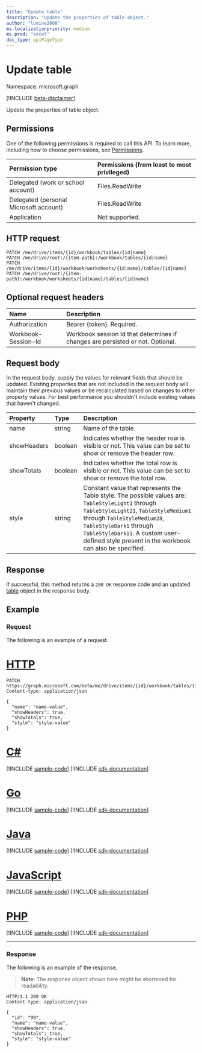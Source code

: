 ```yaml
---
title: "Update table"
description: "Update the properties of table object."
author: "lumine2008"
ms.localizationpriority: medium
ms.prod: "excel"
doc_type: apiPageType
---
```


# Update table

Namespace: microsoft.graph

[!INCLUDE [beta-disclaimer](../../includes/beta-disclaimer.md)]

Update the properties of table object.
## Permissions
One of the following permissions is required to call this API. To learn more, including how to choose permissions, see [Permissions](/graph/permissions-reference).

|Permission type      | Permissions (from least to most privileged)              |
|:--------------------|:---------------------------------------------------------|
|Delegated (work or school account) | Files.ReadWrite    |
|Delegated (personal Microsoft account) | Files.ReadWrite    |
|Application | Not supported. |

## HTTP request
<!-- { "blockType": "ignored" } -->
```http
PATCH /me/drive/items/{id}/workbook/tables/{id|name}
PATCH /me/drive/root:/{item-path}:/workbook/tables/{id|name}
PATCH /me/drive/items/{id}/workbook/worksheets/{id|name}/tables/{id|name}
PATCH /me/drive/root:/{item-path}:/workbook/worksheets/{id|name}/tables/{id|name}
```
## Optional request headers
| Name       | Description|
|:-----------|:-----------|
| Authorization  | Bearer {token}. Required. |
| Workbook-Session-Id  | Workbook session Id that determines if changes are persisted or not. Optional.|

## Request body
In the request body, supply the values for relevant fields that should be updated. Existing properties that are not included in the request body will maintain their previous values or be recalculated based on changes to other property values. For best performance you shouldn't include existing values that haven't changed.

| Property	   | Type	|Description|
|:---------------|:--------|:----------|
|name|string|Name of the table.|
|showHeaders|boolean|Indicates whether the header row is visible or not. This value can be set to show or remove the header row.|
|showTotals|boolean|Indicates whether the total row is visible or not. This value can be set to show or remove the total row.|
|style|string|Constant value that represents the Table style. The possible values are: `TableStyleLight1` through `TableStyleLight21`, `TableStyleMedium1` through  `TableStyleMedium28`, `TableStyleDark1` through `TableStyleDark11`. A custom user-defined style present in the workbook can also be specified.|

## Response

If successful, this method returns a `200 OK` response code and an updated [table](../resources/workbooktable.md) object in the response body.
## Example
### Request
The following is an example of a request.

# [HTTP](#tab/http)
<!-- {
  "blockType": "request",
  "name": "update_table"
}-->
```http
PATCH https://graph.microsoft.com/beta/me/drive/items/{id}/workbook/tables/{id|name}
Content-type: application/json

{
  "name": "name-value",
  "showHeaders": true,
  "showTotals": true,
  "style": "style-value"
}
```

# [C#](#tab/csharp)
[!INCLUDE [sample-code](../includes/snippets/csharp/update-table-csharp-snippets.md)]
[!INCLUDE [sdk-documentation](../includes/snippets/snippets-sdk-documentation-link.md)]

# [Go](#tab/go)
[!INCLUDE [sample-code](../includes/snippets/go/update-table-go-snippets.md)]
[!INCLUDE [sdk-documentation](../includes/snippets/snippets-sdk-documentation-link.md)]

# [Java](#tab/java)
[!INCLUDE [sample-code](../includes/snippets/java/update-table-java-snippets.md)]
[!INCLUDE [sdk-documentation](../includes/snippets/snippets-sdk-documentation-link.md)]

# [JavaScript](#tab/javascript)
[!INCLUDE [sample-code](../includes/snippets/javascript/update-table-javascript-snippets.md)]
[!INCLUDE [sdk-documentation](../includes/snippets/snippets-sdk-documentation-link.md)]

# [PHP](#tab/php)
[!INCLUDE [sample-code](../includes/snippets/php/update-table-php-snippets.md)]
[!INCLUDE [sdk-documentation](../includes/snippets/snippets-sdk-documentation-link.md)]

---

### Response
The following is an example of the response. 
>**Note**: The response object shown here might be shortened for readability.
<!-- {
  "blockType": "response",
  "truncated": true,
  "@odata.type": "microsoft.graph.workbookTable"
} -->
```http
HTTP/1.1 200 OK
Content-type: application/json

{
  "id": "99",
  "name": "name-value",
  "showHeaders": true,
  "showTotals": true,
  "style": "style-value"
}
```

<!-- uuid: 8fcb5dbc-d5aa-4681-8e31-b001d5168d79
2015-10-25 14:57:30 UTC -->
<!--
{
  "type": "#page.annotation",
  "description": "Update table",
  "keywords": "",
  "section": "documentation",
  "tocPath": "",
  "suppressions": [
  ]
}
-->


